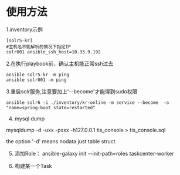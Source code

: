# 使用方法
1.inventory示例
```
[solr5-kr]
#主机名不能解析的情况下指定IP
solr001 ansible_ssh_host=10.33.9.192
```

2.在执行playbook前，确认主机能正常ssh过去
```
ansible solr5-kr -m ping
ansible solr001 -m ping
```

3.重启solr服务,注意要加上'--become'才能得到sudo权限

```
ansible solr6 -i ./inventory/kr-online -m service --become  -a "name=spring-boot state=restarted"
```


4. mysql dump 

mysqldump -d -uxx -pxxx -h127.0.0.1  tis_console > tis_console.sql

the option '-d' means nodata just table struct

5. 添加Role： ansible-galaxy init --init-path=roles taskcenter-worker

6. 构建某一个Task
